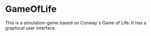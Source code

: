 # GameOfLife
This is a simulation-game based on Conway´s Game of Life. It has a graphical user interface.
